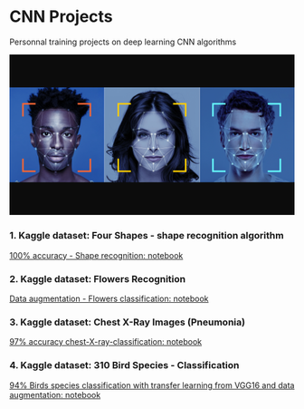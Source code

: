 # CNN Projects
Personnal training projects on deep learning CNN algorithms

![CNN](images/facialrecognition.png)

### 1.  Kaggle dataset: Four Shapes - shape recognition algorithm
<a href="https://www.kaggle.com/victorbnnt/100-accuracy-shape-recognition" target="_blank">
100% accuracy - Shape recognition: notebook</a>

### 2.  Kaggle dataset: Flowers Recognition
<a href="https://www.kaggle.com/victorbnnt/data-augmentation-flowers-classification" target="_blank">
Data augmentation - Flowers classification: notebook</a>

### 3.  Kaggle dataset: Chest X-Ray Images (Pneumonia)
<a href="https://www.kaggle.com/victorbnnt/97-accuracy-chest-x-ray-classification" target="_blank">
97% accuracy chest-X-ray-classification: notebook</a>

### 4.  Kaggle dataset: 310 Bird Species - Classification
<a href="https://www.kaggle.com/victorbnnt/94-birds-species-classification" target="_blank">
94% Birds species classification with transfer learning from VGG16 and data augmentation: notebook</a>


